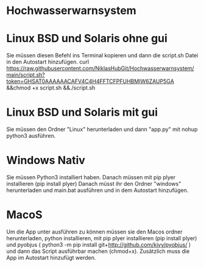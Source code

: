 # Hochwasserwarnsystem


# Linux BSD und Solaris ohne gui
Sie müssen diesen Befehl ins Terminal kopieren und dann die script.sh Datei in den Autostart hinzufügen.
curl https://raw.githubusercontent.com/NiklasHubGit/Hochwasserwarnsystem/main/script.sh?token=GHSAT0AAAAAACAFV4C4H4FFTCFPFUHBMIW6ZAUP5GA &&chmod +x script.sh &&./script.sh

# Linux BSD und Solaris mit gui
Sie müssen den Ordner "Linux" herunterladen und dann "app.py" mit nohup python3 ausführen.


# Windows Nativ
Sie müssen Python3 installiert haben.
Danach müssen mit pip plyer installieren (pip install plyer)
Danach müsst ihr den Ordner "windows" herunterladen und main.bat ausführen und in dem Autostart hinzufügen.

# MacoS
Um die App unter ausführen zu können müssen sie den Macos ordner herunterladen, python installieren, mit pip plyer installieren (pip install plyer) und pyobjus ( python3 -m pip install git+http://github.com/kivy/pyobjus/ ) und dann das Script ausführbar machen (chmod+x).
Zusätzlich muss die App im Autostart hinzufügt werden.

